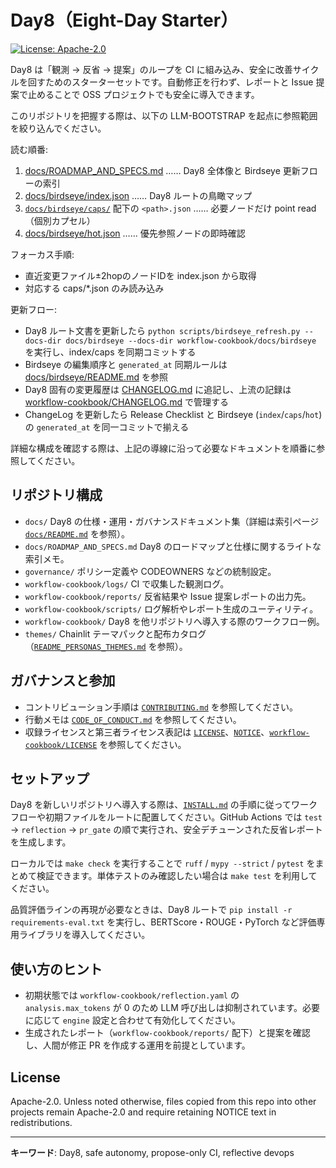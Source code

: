 # Day8（Eight-Day Starter）
[![License: Apache-2.0](https://img.shields.io/badge/License-Apache_2.0-blue.svg)](http://www.apache.org/licenses/LICENSE-2.0)

Day8 は「観測 → 反省 → 提案」のループを CI に組み込み、安全に改善サイクルを回すためのスターターセットです。自動修正を行わず、レポートと Issue 提案で止めることで OSS プロジェクトでも安全に導入できます。

このリポジトリを把握する際は、以下の LLM-BOOTSTRAP を起点に参照範囲を絞り込んでください。

<!-- LLM-BOOTSTRAP v2 -->
読む順番:
1. [docs/ROADMAP_AND_SPECS.md](docs/ROADMAP_AND_SPECS.md) …… Day8 全体像と Birdseye 更新フローの索引
2. [docs/birdseye/index.json](docs/birdseye/index.json) …… Day8 ルートの鳥瞰マップ
3. [`docs/birdseye/caps/`](docs/birdseye/caps) 配下の `<path>.json` …… 必要ノードだけ point read（個別カプセル）
4. [docs/birdseye/hot.json](docs/birdseye/hot.json) …… 優先参照ノードの即時確認

フォーカス手順:
- 直近変更ファイル±2hopのノードIDを index.json から取得
- 対応する caps/*.json のみ読み込み

更新フロー:
- Day8 ルート文書を更新したら `python scripts/birdseye_refresh.py --docs-dir docs/birdseye --docs-dir workflow-cookbook/docs/birdseye` を実行し、index/caps を同期コミットする
- Birdseye の編集順序と `generated_at` 同期ルールは [docs/birdseye/README.md](docs/birdseye/README.md) を参照
- Day8 固有の変更履歴は [CHANGELOG.md](CHANGELOG.md) に追記し、上流の記録は [workflow-cookbook/CHANGELOG.md](workflow-cookbook/CHANGELOG.md) で管理する
- ChangeLog を更新したら Release Checklist と Birdseye (`index`/`caps`/`hot`) の `generated_at` を同一コミットで揃える
<!-- /LLM-BOOTSTRAP -->

詳細な構成を確認する際は、上記の導線に沿って必要なドキュメントを順番に参照してください。

## リポジトリ構成
- `docs/` Day8 の仕様・運用・ガバナンスドキュメント集（詳細は索引ページ [`docs/README.md`](docs/README.md) を参照）。
- `docs/ROADMAP_AND_SPECS.md` Day8 のロードマップと仕様に関するライトな索引メモ。
- `governance/` ポリシー定義や CODEOWNERS などの統制設定。
- `workflow-cookbook/logs/` CI で収集した観測ログ。
- `workflow-cookbook/reports/` 反省結果や Issue 提案レポートの出力先。
- `workflow-cookbook/scripts/` ログ解析やレポート生成のユーティリティ。
- `workflow-cookbook/` Day8 を他リポジトリへ導入する際のワークフロー例。
- `themes/` Chainlit テーマパックと配布カタログ（[`README_PERSONAS_THEMES.md`](README_PERSONAS_THEMES.md) を参照）。

## ガバナンスと参加
- コントリビューション手順は [`CONTRIBUTING.md`](CONTRIBUTING.md) を参照してください。
- 行動メモは [`CODE_OF_CONDUCT.md`](CODE_OF_CONDUCT.md) を参照してください。
- 収録ライセンスと第三者ライセンス表記は [`LICENSE`](LICENSE)、[`NOTICE`](NOTICE)、[`workflow-cookbook/LICENSE`](workflow-cookbook/LICENSE) を参照してください。

## セットアップ
Day8 を新しいリポジトリへ導入する際は、[`INSTALL.md`](INSTALL.md) の手順に従ってワークフローや初期ファイルをルートに配置してください。GitHub Actions では `test` → `reflection` → `pr_gate` の順で実行され、安全デチューンされた反省レポートを生成します。

ローカルでは `make check` を実行することで `ruff` / `mypy --strict` / `pytest` をまとめて検証できます。単体テストのみ確認したい場合は `make test` を利用してください。

品質評価ラインの再現が必要なときは、Day8 ルートで `pip install -r requirements-eval.txt` を実行し、BERTScore・ROUGE・PyTorch など評価専用ライブラリを導入してください。

## 使い方のヒント
- 初期状態では `workflow-cookbook/reflection.yaml` の `analysis.max_tokens` が 0 のため LLM 呼び出しは抑制されています。必要に応じて `engine` 設定と合わせて有効化してください。
- 生成されたレポート（`workflow-cookbook/reports/` 配下）と提案を確認し、人間が修正 PR を作成する運用を前提としています。

## License
Apache-2.0. Unless noted otherwise, files copied from this repo into other projects remain Apache-2.0 and require retaining NOTICE text in redistributions.

---
**キーワード**: Day8, safe autonomy, propose-only CI, reflective devops
